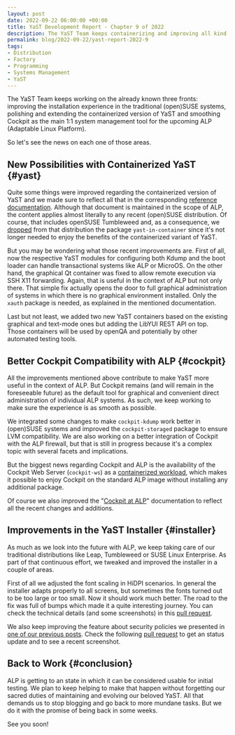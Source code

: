 ```yaml
---
layout: post
date: 2022-09-22 06:00:00 +00:00
title: YaST Development Report - Chapter 9 of 2022
description: The YaST Team keeps containerizing and improving all kind of system management tools
permalink: blog/2022-09-22/yast-report-2022-9
tags:
- Distribution
- Factory
- Programming
- Systems Management
- YaST
---
```


The YaST Team keeps working on the already known three fronts: improving the installation experience
in the traditional (open)SUSE systems, polishing and extending the containerized version of YaST and
smoothing Cockpit as the main 1:1 system management tool for the upcoming ALP (Adaptable Linux
Platform).

So let's see the news on each one of those areas.

## New Possibilities with Containerized YaST {#yast}

Quite some things were improved regarding the containerized version of YaST and we made sure to
reflect all that in the corresponding [reference
documentation](https://en.opensuse.org/openSUSE:ALP/Workgroups/SysMngmnt/ContainerizedYaST#Usage).
Although that document is maintained in the scope of ALP, the content applies almost literally
to any recent (open)SUSE distribution. Of course, that includes openSUSE Tumbleweed and, as a
consequence, we [dropped](https://build.opensuse.org/request/show/1003322) from that distribution
the package `yast-in-container` since it's not longer needed to enjoy the benefits of the
containerized variant of YaST.

But you may be wondering what those recent improvements are. First of all, now the respective YaST
modules for configuring both Kdump and the boot loader can handle transactional systems like ALP or
MicroOS. On the other hand, the graphical Qt container was fixed to allow remote execution via SSH
X11 forwarding. Again, that is useful in the context of ALP but not only there. That simple fix
actually opens the door to full graphical administration of systems in which there is no graphical
environment installed. Only the `xauth` package is needed, as explained in the mentioned
documentation.

Last but not least, we added two new YaST containers based on the existing graphical and text-mode
ones but adding the LibYUI REST API on top. Those containers will be used by openQA and potentially
by other automated testing tools.

## Better Cockpit Compatibility with ALP {#cockpit}

All the improvements mentioned above contribute to make YaST more useful in the context of ALP.
But Cockpit remains (and will remain in the foreseeable future) as the default tool for graphical
and convenient direct administration of individual ALP systems. As such, we keep working to make
sure the experience is as smooth as possible.

We integrated some changes to make `cockpit-kdump` work better in (open)SUSE systems and improved
the `cockpit-storaged` package to ensure LVM compatibility. We are also working on a better
integration of Cockpit with the ALP firewall, but that is still in progress because it's a complex
topic with several facets and implications.

But the biggest news regarding Cockpit and ALP is the availability of the Cockpit Web Server
(`cockpit-ws`) as a [containerized
workload](https://build.opensuse.org/project/show/SUSE:ALP:Workloads), which makes it possible to
enjoy Cockpit on the standard ALP image without installing any additional package.

Of course we also improved the &quot;[Cockpit at
ALP](https://en.opensuse.org/openSUSE:ALP/Workgroups/SysMngmnt/Cockpit#Cockpit_at_ALP)&quot; 
documentation to reflect all the recent changes and additions.

## Improvements in the YaST Installer {#installer}

As much as we look into the future with ALP, we keep taking care of our traditional distributions
like Leap, Tumbleweed or SUSE Linux Enterprise. As part of that continuous effort, we tweaked and
improved the installer in a couple of areas.

First of all we adjusted the font scaling in HiDPI scenarios. In general the installer adapts
properly to all screens, but sometimes the fonts turned out to be too large or too small. Now it
should work much better. The road to the fix was full of bumps which made it a quite interesting
journey. You can check the technical details (and some screenshots) in this [pull
request](https://github.com/yast/yast-installation/pull/1057).

We also keep improving the feature about security policies we presented in [one of our previous
posts]({{site.baseurl}}/blog/2022-08-23/yast-report-2022-7). Check the following [pull
request](https://github.com/yast/yast-security/pull/128) to get an status update and to see a
recent screenshot.

## Back to Work {#conclusion}

ALP is getting to an state in which it can be considered usable for initial testing. We plan to
keep helping to make that happen without forgetting our sacred duties of maintaining and evolving
our beloved YaST. All that demands us to stop blogging and go back to more mundane tasks. But we do
it with the promise of being back in some weeks.

See you soon!

